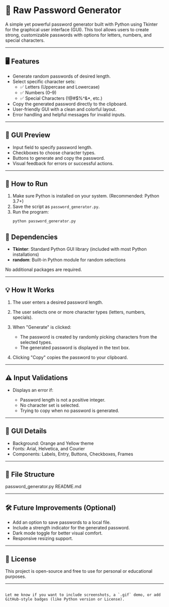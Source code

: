 # 🔐 Raw Password Generator

A simple yet powerful password generator built with Python using Tkinter for the graphical user interface (GUI). This tool allows users to create strong, customizable passwords with options for letters, numbers, and special characters.

---

## 🖥️ Features

- Generate random passwords of desired length.
- Select specific character sets:
  - ✅ Letters (Uppercase and Lowercase)
  - ✅ Numbers (0–9)
  - ✅ Special Characters (!@#$%^&*, etc.)
- Copy the generated password directly to the clipboard.
- User-friendly GUI with a clean and colorful layout.
- Error handling and helpful messages for invalid inputs.

---

## 📸 GUI Preview

- Input field to specify password length.
- Checkboxes to choose character types.
- Buttons to generate and copy the password.
- Visual feedback for errors or successful actions.

---

## 🚀 How to Run

1. Make sure Python is installed on your system. (Recommended: Python 3.7+)
2. Save the script as `password_generator.py`.
3. Run the program:
   ```bash
   python password_generator.py

## 🧾 Dependencies

* **Tkinter**: Standard Python GUI library (included with most Python installations)
* **random**: Built-in Python module for random selections

No additional packages are required.

---

## 💡 How It Works

1. The user enters a desired password length.
2. The user selects one or more character types (letters, numbers, specials).
3. When "Generate" is clicked:

   * The password is created by randomly picking characters from the selected types.
   * The generated password is displayed in the text box.
4. Clicking "Copy" copies the password to your clipboard.

---

## ⚠️ Input Validations

* Displays an error if:

  * Password length is not a positive integer.
  * No character set is selected.
  * Trying to copy when no password is generated.

---

## 🎨 GUI Details

* Background: Orange and Yellow theme
* Fonts: Arial, Helvetica, and Courier
* Components: Labels, Entry, Buttons, Checkboxes, Frames

---

## 📁 File Structure
password_generator.py
README.md

---

## 🛠️ Future Improvements (Optional)

* Add an option to save passwords to a local file.
* Include a strength indicator for the generated password.
* Dark mode toggle for better visual comfort.
* Responsive resizing support.

---

## 📃 License

This project is open-source and free to use for personal or educational purposes.

---

```

Let me know if you want to include screenshots, a `.gif` demo, or add GitHub-style badges (like Python version or License).
```
